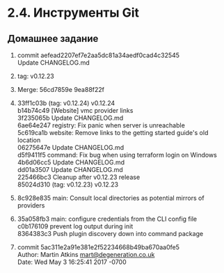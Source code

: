 # 2.4. Инструменты Git
## Домашнее задание

1. commit aefead2207ef7e2aa5dc81a34aedf0cad4c32545  
       Update CHANGELOG.md
   	
2. tag: v0.12.23

3. Merge: 56cd7859e 9ea88f22f

4.  33ff1c03b (tag: v0.12.24) v0.12.24  
    b14b74c49 [Website] vmc provider links  
    3f235065b Update CHANGELOG.md  
    6ae64e247 registry: Fix panic when server is unreachable  
    5c619ca1b website: Remove links to the getting started guide's old location  
    06275647e Update CHANGELOG.md  
    d5f9411f5 command: Fix bug when using terraform login on Windows  
    4b6d06cc5 Update CHANGELOG.md  
    dd01a3507 Update CHANGELOG.md  
    225466bc3 Cleanup after v0.12.23 release  
    85024d310 (tag: v0.12.23) v0.12.23  
	
5. 8c928e835 main: Consult local directories as potential mirrors of providers

6.  35a058fb3 main: configure credentials from the CLI config file  
    c0b176109 prevent log output during init  
    8364383c3 Push plugin discovery down into command package  
	
7.  commit 5ac311e2a91e381e2f52234668b49ba670aa0fe5  
    Author: Martin Atkins <mart@degeneration.co.uk>  
    Date:   Wed May 3 16:25:41 2017 -0700


